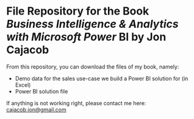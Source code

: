 # File Repository for the Book *Business Intelligence & Analytics with Microsoft Power* BI by Jon Cajacob

From this repository, you can download the files of my book, namely:

- Demo data for the sales use-case we build a Power BI solution for (in Excel)
- Power BI solution file

If anything is not working right, please contact me here: cajacob.jon@gmail.com
